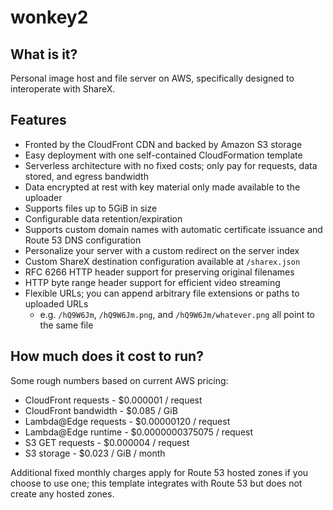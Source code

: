 # wonkey2

## What is it?

Personal image host and file server on AWS, specifically designed to interoperate with ShareX.

## Features

* Fronted by the CloudFront CDN and backed by Amazon S3 storage
* Easy deployment with one self-contained CloudFormation template
* Serverless architecture with no fixed costs; only pay for requests, data stored, and egress bandwidth
* Data encrypted at rest with key material only made available to the uploader
* Supports files up to 5GiB in size
* Configurable data retention/expiration
* Supports custom domain names with automatic certificate issuance and Route 53 DNS configuration
* Personalize your server with a custom redirect on the server index
* Custom ShareX destination configuration available at `/sharex.json`
* RFC 6266 HTTP header support for preserving original filenames
* HTTP byte range header support for efficient video streaming
* Flexible URLs; you can append arbitrary file extensions or paths to uploaded URLs
  * e.g. `/hQ9W6Jm`, `/hQ9W6Jm.png`, and `/hQ9W6Jm/whatever.png` all point to the same file

## How much does it cost to run?

Some rough numbers based on current AWS pricing:

* CloudFront requests - $0.000001 / request
* CloudFront bandwidth - $0.085 / GiB
* Lambda@Edge requests - $0.00000120 / request
* Lambda@Edge runtime - $0.0000000375075 / request
* S3 GET requests - $0.000004 / request
* S3 storage - $0.023 / GiB / month

Additional fixed monthly charges apply for Route 53 hosted zones if you choose to use one;
this template integrates with Route 53 but does not create any hosted zones.
